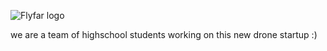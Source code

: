 ![Flyfar logo](https://github.com/Flyfar-drones/.github/tree/main/profile/img/flyfar_logo.png)

we are a team of highschool students working on this new drone startup :)